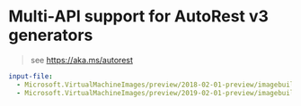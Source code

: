 # Multi-API support for AutoRest v3 generators

> see https://aka.ms/autorest

``` yaml $(enable-multi-api)
input-file:
  - Microsoft.VirtualMachineImages/preview/2018-02-01-preview/imagebuilder.json
  - Microsoft.VirtualMachineImages/preview/2019-02-01-preview/imagebuilder.json
```

